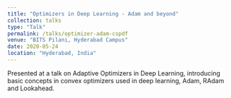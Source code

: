 ```yaml
---
title: "Optimizers in Deep Learning - Adam and beyond"
collection: talks
type: "Talk"
permalink: /talks/optimizer-adam-cspdf
venue: "BITS Pilani, Hyderabad Campus"
date: 2020-05-24
location: "Hyderabad, India"
---
```


Presented at a talk on Adaptive Optimizers in Deep Learning, introducing basic concepts in convex optimizers used in deep learning, Adam, RAdam and Lookahead.
